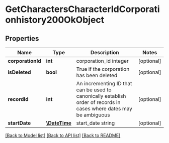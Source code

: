 # GetCharactersCharacterIdCorporationhistory200OkObject

## Properties
Name | Type | Description | Notes
------------ | ------------- | ------------- | -------------
**corporationId** | **int** | corporation_id integer | [optional] 
**isDeleted** | **bool** | True if the corporation has been deleted | [optional] 
**recordId** | **int** | An incrementing ID that can be used to canonically establish order of records in cases where dates may be ambiguous | [optional] 
**startDate** | [**\DateTime**](\DateTime.md) | start_date string | [optional] 

[[Back to Model list]](../README.md#documentation-for-models) [[Back to API list]](../README.md#documentation-for-api-endpoints) [[Back to README]](../README.md)


